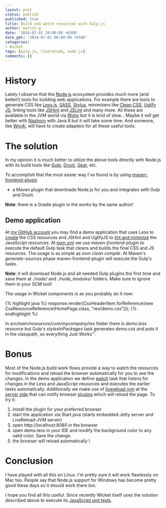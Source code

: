 ```yaml
---
layout: post
status: publish
published: true
title: Build and watch resources with Gulp.js
author: martin-g
date: '2014-07-01 10:00:00 +0300'
date_gmt: '2014-07-01 08:00:00 +0100'
categories:
- Wicket
tags: [gulp.js, livereload, node.js]
comments: []
---
```


# History 

Lately I observe that the <a target="_blank" href="http://nodejs.org/">Node.js</a> ecosystem provides much more (and better!) tools
for building web applications. For example there are tools to generate CSS like <a target="_blank" href="http://lesscss.org">Less.js</a>,
<a target="_blank" href="http://sass-lang.com">SASS</a>, <a target="_blank" href="http://learnboost.github.io/stylus/">Stylus</a>, minimizers like 
<a target="_blank" href="https://github.com/GoalSmashers/clean-css">Clean CSS</a>, <a target="_blank" href="http://lisperator.net/uglifyjs/">Uglify JS</a>,
linting tools like <a target="_blank" href="http://www.jshint.com/">JSHint</a> and <a target="_blank" href="http://www.jslint.com/">JSLint</a> and many more.
All these are available in the JVM world via <a target="_blank" href="https://developer.mozilla.org/en-US/docs/Mozilla/Projects/Rhino">Rhino</a>
but it is kind of slow... Maybe it will get better with <a target="_blank" href="http://en.wikipedia.org/wiki/Nashorn_(JavaScript_engine)">Nashorn</a>
with Java 8 but it will take some time. And someone, like <a target="_blank" href="https://github.com/alexo/wro4j">Wro4j</a>, will have to create
adapters for all these useful tools.

# The solution

In my opinion it is much better to utilize the above tools directly with Node.js with its build tools like 
<a target="_blank" href="http://gulpjs.com/">Gulp</a>, <a target="_blank" href="http://gruntjs.com/">Grunt</a>, <a target="_blank" href="http://gearjs.org/">Gear</a>, etc.

To accomplish that the most easier way I've found is by using <a target="_blank" href="https://github.com/eirslett/frontend-maven-plugin">maven-frontend-plugin</a>
- a Maven plugin that downloads Node.js for you and integrates with Gulp and Grunt.

**Note**: there is a Gradle plugin in the works by the same author!

## Demo application

At <a target="_blank" href="https://github.com/martin-g/blogs/tree/master/wicket-nodejs-build">my GitHub account</a> you may find a demo application that uses Less 
to <a target="_blank" href="https://github.com/martin-g/blogs/blob/master/wicket-nodejs-build/gulpfile.js#L21">create</a> the CSS resources
and JSHint and UglifyJS to <a target="_blank" href="https://github.com/martin-g/blogs/blob/master/wicket-nodejs-build/gulpfile.js#L50">lint and minimize</a> 
the JavaScript resources.
At <a target="_blank" href="https://github.com/martin-g/blogs/blob/master/wicket-nodejs-build/pom.xml#L116">pom.xml</a> we use *maven-frontend-plugin* to execute
the default Gulp task that cleans and builds the final CSS and JS resources. The usage is as simple as *mvn clean compile*. At Maven's
*generate-sources* phase maven-frontend-plugin will execute the Gulp's tasks. 

**Note**: it will download Node.js and all needed Gulp plugins the first time and save them at *./node/* and *./node_modules/* folders. Make sure to ignore them in your SCM tool!

The usage in Wicket components is as you probably do it now:

{% highlight java %}
  response.render(CssHeaderItem.forReference(new CssResourceReference(HomePage.class, "res/demo.css")));
{% endhighlight %}

In *src/main/resources/com/mycompany/res* folder there is *demo.less* resource but Gulp's *stylesInPackages* task generates *demo.css*
and puts it in the classpath, so everything Just Works&trade;.

# Bonus

Most of the Node.js build work flows provide a way to watch the resources for modifications and reload the browser automatically
for you to see the changes. In the demo application we define <a target="_blank" href="https://github.com/martin-g/blogs/blob/master/wicket-nodejs-build/gulpfile.js#L90">watch</a>
 task that listens for changes in the Less and JavaScript resources and executes the earlier tasks automatically. Additionally
we make use of <a target="_blank" href="https://github.com/davidB/livereload-jvm">livereload-jvm</a> at the 
<a target="_blank" href="https://github.com/martin-g/blogs/blob/master/wicket-nodejs-build/src/test/java/com/mycompany/Start.java#L79">server side</a>
that can notify browser <a target="_blank" href="http://feedback.livereload.com/knowledgebase/articles/86242-how-do-i-install-and-use-the-browser-extensions-">plugins</a>
which will reload the page.
To try it:
<ol>
    <li>install the plugin for your preferred browser</li>
    <li>start the application via Start.java (starts embedded Jetty server and LiveReload-JVM server)</li>
    <li>open http://localhost:8080 in the browser</li>
    <li>open demo.less in your IDE and modify the background color to any valid color. Save the change.</li>
    <li>the browser will reload automatically !</li>
</ol>


# Conclusion

I have played with all this on Linux. I'm pretty sure it will work flawlessly on Mac too. People say that Node.js support for Windows has become
pretty good these days so it should work there too.

I hope you find all this useful. Since recently Wicket itself uses the solution described above to execute its 
<a target="_blank" href="https://github.com/apache/wicket/tree/master/testing/wicket-js-tests">JavaScript unit tests</a>.
